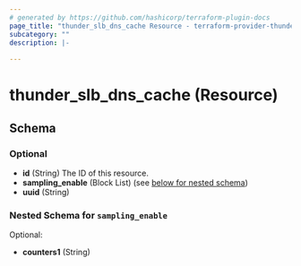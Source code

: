 ```yaml
---
# generated by https://github.com/hashicorp/terraform-plugin-docs
page_title: "thunder_slb_dns_cache Resource - terraform-provider-thunder"
subcategory: ""
description: |-
  
---
```


# thunder_slb_dns_cache (Resource)





<!-- schema generated by tfplugindocs -->
## Schema

### Optional

- **id** (String) The ID of this resource.
- **sampling_enable** (Block List) (see [below for nested schema](#nestedblock--sampling_enable))
- **uuid** (String)

<a id="nestedblock--sampling_enable"></a>
### Nested Schema for `sampling_enable`

Optional:

- **counters1** (String)


